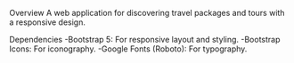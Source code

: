 Overview
A web application for discovering travel packages and tours with a responsive design.

Dependencies
  -Bootstrap 5: For responsive layout and styling.
  -Bootstrap Icons: For iconography.
  -Google Fonts (Roboto): For typography.
